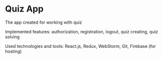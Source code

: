 # Quiz App

The app created for working with quiz

Implemented features: authorization, registration, logout, quiz creating, quiz solving 

Used technologies and tools: React.js, Redux, WebStorm, Git, Firebase (for hosting)
